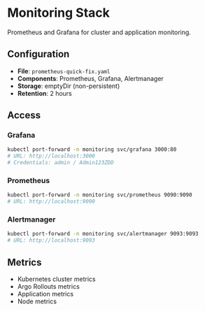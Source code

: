 # Monitoring Stack

Prometheus and Grafana for cluster and application monitoring.

## Configuration

- **File**: `prometheus-quick-fix.yaml`
- **Components**: Prometheus, Grafana, Alertmanager
- **Storage**: emptyDir (non-persistent)
- **Retention**: 2 hours

## Access

### Grafana
```bash
kubectl port-forward -n monitoring svc/grafana 3000:80
# URL: http://localhost:3000
# Credentials: admin / Admin123ZDD
```

### Prometheus
```bash
kubectl port-forward -n monitoring svc/prometheus 9090:9090
# URL: http://localhost:9090
```

### Alertmanager
```bash
kubectl port-forward -n monitoring svc/alertmanager 9093:9093
# URL: http://localhost:9093
```

## Metrics

- Kubernetes cluster metrics
- Argo Rollouts metrics
- Application metrics
- Node metrics
